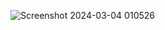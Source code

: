 ![Screenshot 2024-03-04 010526](https://github.com/Gorav22/Power-Bi-projects/assets/86911300/4d63e191-5f80-4bbe-8082-1eaf3d08fe51)
